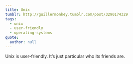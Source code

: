 ```yaml
---
title: Unix
tumblr: http://guillermonkey.tumblr.com/post/3290174329
tags:
  - unix
  - user-friendly
  - operating-systems
quote:
  author: null
---
```


Unix is user-friendly. It’s just particular who its friends are.
